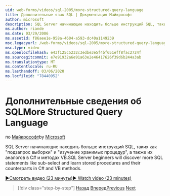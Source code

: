 ```yaml
---
uid: web-forms/videos/sql-2005/more-structured-query-language
title: Дополнительные язык SQL | Документация Майкрософт
author: microsoft
description: SQL Server начинающие находить больше инструкций SQL, таких как "подзапрос выборки" и "изучение хранимых процедур", а также их аналогов в C# и методах VB.
ms.author: riande
ms.date: 03/29/2006
ms.assetid: f86aee1e-958a-4604-a593-dc40a1149239
msc.legacyurl: /web-forms/videos/sql-2005/more-structured-query-language
msc.type: video
ms.openlocfilehash: e43f125c5232c3edbe3e5f4bf651eff8fac2724f
ms.sourcegitcommit: e7e91932a6e91a63e2e46417626f39d6b244a3ab
ms.translationtype: MT
ms.contentlocale: ru-RU
ms.lasthandoff: 03/06/2020
ms.locfileid: "78440952"
---
```

# <a name="more-structured-query-language"></a><span data-ttu-id="5694b-103">Дополнительные сведения об SQL</span><span class="sxs-lookup"><span data-stu-id="5694b-103">More Structured Query Language</span></span>

<span data-ttu-id="5694b-104">по [Майкрософт](https://github.com/microsoft)</span><span class="sxs-lookup"><span data-stu-id="5694b-104">by [Microsoft](https://github.com/microsoft)</span></span>

<span data-ttu-id="5694b-105">SQL Server начинающие находить больше инструкций SQL, таких как "подзапрос выборки" и "изучение хранимых процедур", а также их аналогов в C# и методах VB.</span><span class="sxs-lookup"><span data-stu-id="5694b-105">SQL Server beginners will discover more SQL statements like sub-select and learn stored procedures and their counterparts in C# and VB methods.</span></span>

[<span data-ttu-id="5694b-106">&#9654;Смотреть видео (23 минуты)</span><span class="sxs-lookup"><span data-stu-id="5694b-106">&#9654; Watch video (23 minutes)</span></span>](https://channel9.msdn.com/Blogs/ASP-NET-Site-Videos/more-structured-query-language)

> [!div class="step-by-step"]
> <span data-ttu-id="5694b-107">[Назад](manipulating-database-data.md)
> [Вперед](understanding-security-and-network-connectivity.md)</span><span class="sxs-lookup"><span data-stu-id="5694b-107">[Previous](manipulating-database-data.md)
[Next](understanding-security-and-network-connectivity.md)</span></span>
